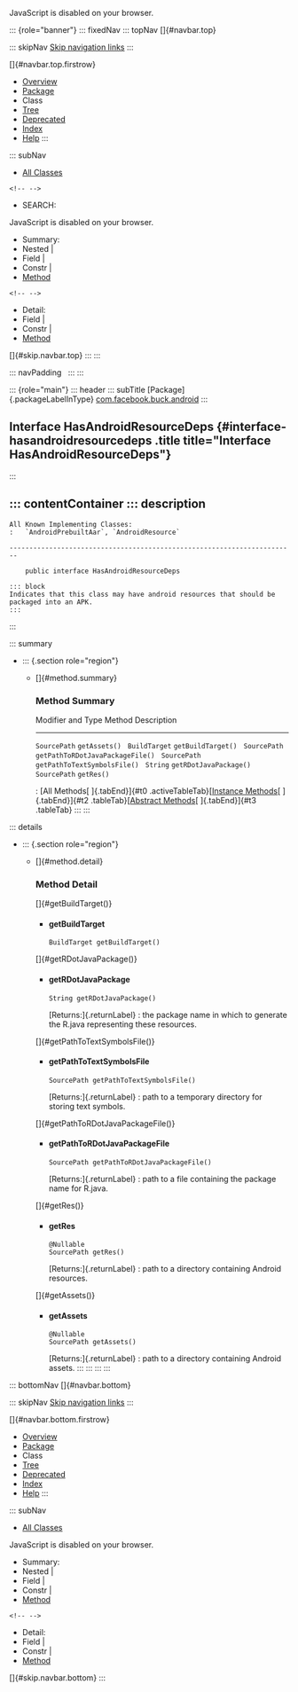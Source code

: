 <div>

JavaScript is disabled on your browser.

</div>

::: {role="banner"}
::: fixedNav
::: topNav
[]{#navbar.top}

::: skipNav
[Skip navigation links](#skip.navbar.top "Skip navigation links")
:::

[]{#navbar.top.firstrow}

-   [Overview](../../../../index.html)
-   [Package](package-summary.html)
-   Class
-   [Tree](package-tree.html)
-   [Deprecated](../../../../deprecated-list.html)
-   [Index](../../../../index-all.html)
-   [Help](../../../../help-doc.html)
:::

::: subNav
-   [All Classes](../../../../allclasses.html)

```{=html}
<!-- -->
```
-   SEARCH:

<div>

<div>

JavaScript is disabled on your browser.

</div>

</div>

<div>

-   Summary: 
-   Nested \| 
-   Field \| 
-   Constr \| 
-   [Method](#method.summary)

```{=html}
<!-- -->
```
-   Detail: 
-   Field \| 
-   Constr \| 
-   [Method](#method.detail)

</div>

[]{#skip.navbar.top}
:::
:::

::: navPadding
 
:::
:::

::: {role="main"}
::: header
::: subTitle
[Package]{.packageLabelInType} [com.facebook.buck.android](package-summary.html)
:::

## Interface HasAndroidResourceDeps {#interface-hasandroidresourcedeps .title title="Interface HasAndroidResourceDeps"}
:::

::: contentContainer
::: description
-   

    All Known Implementing Classes:
    :   `AndroidPrebuiltAar`, `AndroidResource`

    ------------------------------------------------------------------------

        public interface HasAndroidResourceDeps

    ::: block
    Indicates that this class may have android resources that should be
    packaged into an APK.
    :::
:::

::: summary
-   ::: {.section role="region"}
    -   []{#method.summary}

        ### Method Summary

          Modifier and Type   Method                             Description
          ------------------- ---------------------------------- -------------
          `SourcePath`        `getAssets()`                       
          `BuildTarget`       `getBuildTarget()`                  
          `SourcePath`        `getPathToRDotJavaPackageFile()`    
          `SourcePath`        `getPathToTextSymbolsFile()`        
          `String`            `getRDotJavaPackage()`              
          `SourcePath`        `getRes()`                          

          : [All Methods[ ]{.tabEnd}]{#t0 .activeTableTab}[[Instance
          Methods](javascript:show(2);)[ ]{.tabEnd}]{#t2
          .tableTab}[[Abstract
          Methods](javascript:show(4);)[ ]{.tabEnd}]{#t3 .tableTab}
    :::
:::

::: details
-   ::: {.section role="region"}
    -   []{#method.detail}

        ### Method Detail

        []{#getBuildTarget()}

        -   #### getBuildTarget

            ``` methodSignature
            BuildTarget getBuildTarget()
            ```

        []{#getRDotJavaPackage()}

        -   #### getRDotJavaPackage

            ``` methodSignature
            String getRDotJavaPackage()
            ```

            [Returns:]{.returnLabel}
            :   the package name in which to generate the R.java
                representing these resources.

        []{#getPathToTextSymbolsFile()}

        -   #### getPathToTextSymbolsFile

            ``` methodSignature
            SourcePath getPathToTextSymbolsFile()
            ```

            [Returns:]{.returnLabel}
            :   path to a temporary directory for storing text symbols.

        []{#getPathToRDotJavaPackageFile()}

        -   #### getPathToRDotJavaPackageFile

            ``` methodSignature
            SourcePath getPathToRDotJavaPackageFile()
            ```

            [Returns:]{.returnLabel}
            :   path to a file containing the package name for R.java.

        []{#getRes()}

        -   #### getRes

            ``` methodSignature
            @Nullable
            SourcePath getRes()
            ```

            [Returns:]{.returnLabel}
            :   path to a directory containing Android resources.

        []{#getAssets()}

        -   #### getAssets

            ``` methodSignature
            @Nullable
            SourcePath getAssets()
            ```

            [Returns:]{.returnLabel}
            :   path to a directory containing Android assets.
    :::
:::
:::
:::

::: bottomNav
[]{#navbar.bottom}

::: skipNav
[Skip navigation links](#skip.navbar.bottom "Skip navigation links")
:::

[]{#navbar.bottom.firstrow}

-   [Overview](../../../../index.html)
-   [Package](package-summary.html)
-   Class
-   [Tree](package-tree.html)
-   [Deprecated](../../../../deprecated-list.html)
-   [Index](../../../../index-all.html)
-   [Help](../../../../help-doc.html)
:::

::: subNav
-   [All Classes](../../../../allclasses.html)

<div>

<div>

JavaScript is disabled on your browser.

</div>

</div>

<div>

-   Summary: 
-   Nested \| 
-   Field \| 
-   Constr \| 
-   [Method](#method.summary)

```{=html}
<!-- -->
```
-   Detail: 
-   Field \| 
-   Constr \| 
-   [Method](#method.detail)

</div>

[]{#skip.navbar.bottom}
:::
